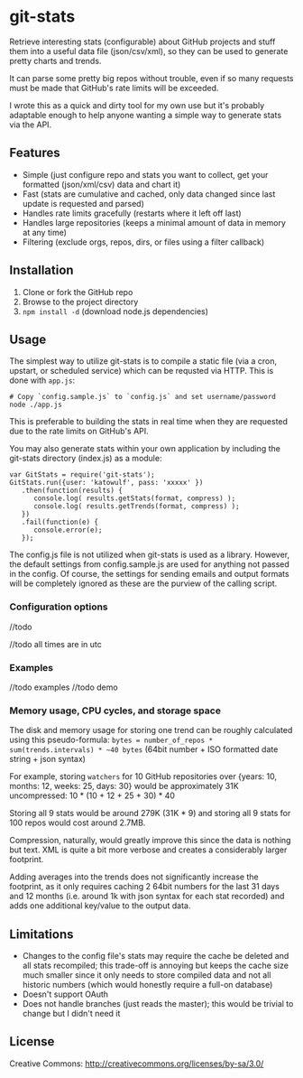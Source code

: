 
# git-stats

Retrieve interesting stats (configurable) about GitHub projects and stuff them into a useful data file (json/csv/xml),
so they can be used to generate pretty charts and trends.

It can parse some pretty big repos without trouble, even if so many requests must be made that GitHub's rate limits
will be exceeded.

I wrote this as a quick and dirty tool for my own use but it's probably adaptable enough to help anyone wanting a
simple way to generate stats via the API.

## Features

 * Simple (just configure repo and stats you want to collect, get your formatted (json/xml/csv) data and chart it)
 * Fast (stats are cumulative and cached, only data changed since last update is requested and parsed)
 * Handles rate limits gracefully (restarts where it left off last)
 * Handles large repositories (keeps a minimal amount of data in memory at any time)
 * Filtering (exclude orgs, repos, dirs, or files using a filter callback)

## Installation

1. Clone or fork the GitHub repo
2. Browse to the project directory
3. `npm install -d` (download node.js dependencies)

## Usage

The simplest way to utilize git-stats is to compile a static file (via a cron, upstart, or scheduled service)
which can be requsted via HTTP. This is done with `app.js`:

    # Copy `config.sample.js` to `config.js` and set username/password
    node ./app.js

This is preferable to building the stats in real time when they are requested due to the rate limits on GitHub's API.

You may also generate stats within your own application by including the git-stats directory (index.js) as a module:

    var GitStats = require('git-stats');
    GitStats.run({user: 'katowulf', pass: 'xxxxx' })
       .then(function(results) {
          console.log( results.getStats(format, compress) );
          console.log( results.getTrends(format, compress) );
       })
       .fail(function(e) {
          console.error(e);
       });

The config.js file is not utilized when git-stats is used as a library. However, the default settings from
config.sample.js are used for anything not passed in the config. Of course, the settings for sending emails
and output formats will be completely ignored as these are the purview of the calling script.

### Configuration options

//todo

//todo all times are in utc

### Examples

//todo examples
//todo demo

### Memory usage, CPU cycles, and storage space

The disk and memory usage for storing one trend can be roughly calculated using this pseudo-formula:
`bytes = number_of_repos * sum(trends.intervals) * ~40 bytes` (64bit number + ISO formatted date string + json syntax)

For example, storing `watchers` for 10 GitHub repositories over {years: 10, months: 12, weeks: 25, days: 30}
would be approximately 31K uncompressed: 10 * (10 + 12 + 25 + 30) * 40

Storing all 9 stats would be around 279K (31K * 9) and storing all 9 stats for 100 repos would cost around 2.7MB.

Compression, naturally, would greatly improve this since the data is nothing but text. XML is quite a bit more
verbose and creates a considerably larger footprint.

Adding averages into the trends does not significantly increase the footprint, as it only requires caching 2 64bit
numbers for the last 31 days and 12 months (i.e. around 1k with json syntax for each stat recorded) and adds one
additional key/value to the output data.

## Limitations

* Changes to the config file's stats may require the cache be deleted and all stats recompiled; this trade-off
  is annoying but keeps the cache size much smaller since it only needs to store compiled data and not all
  historic numbers (which would honestly require a full-on database)
* Doesn't support OAuth
* Does not handle branches (just reads the master); this would be trivial to change but I didn't need it

## License

Creative Commons: http://creativecommons.org/licenses/by-sa/3.0/

